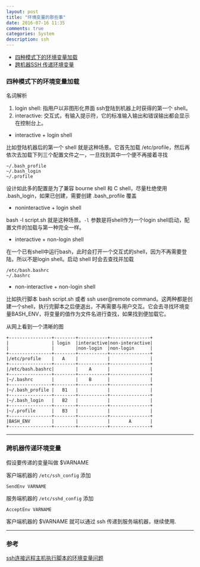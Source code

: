 ```yaml
---
layout: post
title: "环境变量的那些事"
date: 2016-07-16 11:35
comments: true
categories: System
description: ssh
---
```


* [四种模式下的环境变量加载](#第一节)
* [跨机器SSH 传递环境变量](#第二节)

<h3 id="第一节">四种模式下的环境变量加载</h3>

名词解析

1. login shell: 指用户以非图形化界面 ssh登陆到机器上时获得的第一个 shell。 
2. interactive: 交互式，有输入提示符，它的标准输入输出和错误输出都会显示在控制台上。

* interactive + login shell

比如登陆机器后的第一个 shell 就是这种场景。它首先加载 /etc/profile，然后再依次去加载下列三个配置文件之一，一旦找到其中一个便不再接着寻找

```
~/.bash_profile
~/.bash_login
~/.profile
```

设计如此多的配置是为了兼容 bourne shell 和 C shell，尽量杜绝使用 .bash_login，如果已创建，需要创建 .bash_profile 覆盖

* noninteractive + login shell

bash -l script.sh 就是这种场景。`-l` 参数是将shell作为一个login shell启动，配置文件的加载与第一种完全一样。

* interactive + non-login shell

在一个已有shell中运行bash，此时会打开一个交互式的shell，因为不再需要登陆，所以不是login shell。启动 shell 时会去查找并加载

```
/etc/bash.bashrc
~/.bashrc 
```

* non-interactive + non-login shell

比如执行脚本 bash script.sh 或者 ssh user@remote command。这两种都是创建一个shell，执行完脚本之后便退出，不再需要与用户交互。它会去寻找环境变量BASH_ENV，将变量的值作为文件名进行查找，如果找到便加载它。

从网上看到一个清晰的图

```
+----------------+--------+-----------+---------------+
|                | login  |interactive|non-interactive|
|                |        |non-login  |non-login      |
+----------------+--------+-----------+---------------+
|/etc/profile    |   A    |           |               |
+----------------+--------+-----------+---------------+
|/etc/bash.bashrc|        |    A      |               |
+----------------+--------+-----------+---------------+
|~/.bashrc       |        |    B      |               |
+----------------+--------+-----------+---------------+
|~/.bash_profile |   B1   |           |               |
+----------------+--------+-----------+---------------+
|~/.bash_login   |   B2   |           |               |
+----------------+--------+-----------+---------------+
|~/.profile      |   B3   |           |               |
+----------------+--------+-----------+---------------+
|BASH_ENV        |        |           |       A       |
+----------------+--------+-----------+---------------+
```
----

<h3 id="第二节">跨机器传递环境变量</h3>

假设要传递的变量叫做 $VARNAME

客户端机器的 `/etc/ssh_config` 添加 

```
SendEnv VARNAME
```

服务端机器的 `/etc/sshd_config` 添加

``` 
AcceptEnv VARNAME
```

客户端机器的 $VARNAME 就可以通过 ssh 传递到服务端机器，继续使用.

---

### 参考

[ssh连接远程主机执行脚本的环境变量问题](http://feihu.me/blog/2014/env-problem-when-ssh-executing-command-on-remote/)
